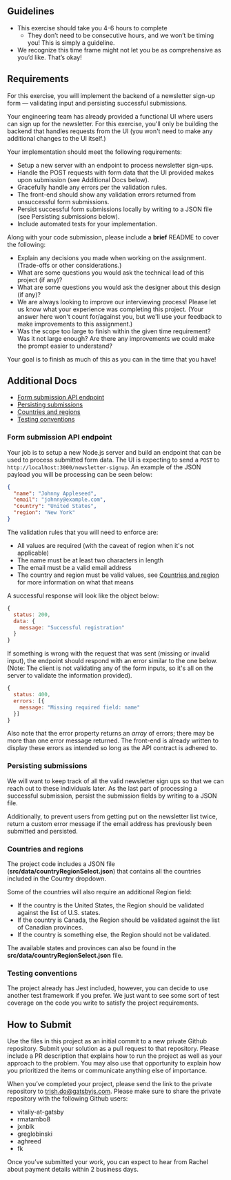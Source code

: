 ## Guidelines

- This exercise should take you 4-6 hours to complete
  - They don’t need to be consecutive hours, and we won’t be timing you! This is simply a guideline.
- We recognize this time frame might not let you be as comprehensive as you’d like. That’s okay!

## Requirements

For this exercise, you will implement the backend of a newsletter sign-up form — validating input and persisting successful submissions.

Your engineering team has already provided a functional UI where users can sign up for the newsletter. For this exercise, you'll only be building the backend that handles requests from the UI (you won't need to make any additional changes to the UI itself.)

Your implementation should meet the following requirements:

- Setup a new server with an endpoint to process newsletter sign-ups.
- Handle the POST requests with form data that the UI provided makes upon submission (see Additional Docs below).
- Gracefully handle any errors per the validation rules.
- The front-end should show any validation errors returned from unsuccessful form submissions.
- Persist successful form submissions locally by writing to a JSON file (see Persisting submissions below).
- Include automated tests for your implementation.

Along with your code submission, please include a **brief** README to cover the following:

- Explain any decisions you made when working on the assignment. (Trade-offs or other considerations.)
- What are some questions you would ask the technical lead of this project (if any)?
- What are some questions you would ask the designer about this design (if any)?
- We are always looking to improve our interviewing process! Please let us know what your experience was completing this project. (Your answer here won't count for/against you, but we'll use your feedback to make improvements to this assignment.)
- Was the scope too large to finish within the given time requirement? Was it not large enough? Are there any improvements we could make the prompt easier to understand?

Your goal is to finish as much of this as you can in the time that you have!

## Additional Docs

- [Form submission API endpoint](#form-submission-api-endpoint)
- [Persisting submissions](#persisting-submissions)
- [Countries and regions](#countries-and-regions)
- [Testing conventions](#testing-conventions)

### Form submission API endpoint

Your job is to setup a new Node.js server and build an endpoint that can be used to process submitted form data. The UI is expecting to send a `POST` to `http://localhost:3000/newsletter-signup`. An example of the JSON payload you will be processing can be seen below:

```json
{
  "name": "Johnny Appleseed",
  "email": "johnny@example.com",
  "country": "United States",
  "region": "New York"
}
```

The validation rules that you will need to enforce are:

- All values are required (with the caveat of region when it's not applicable)
- The name must be at least two characters in length
- The email must be a valid email address
- The country and region must be valid values, see [Countries and region](#countries-and-regions) for more information on what that means

A successful response will look like the object below:

```jsx
{
  status: 200,
  data: {
    message: "Successful registration"
  }
}
```

If something is wrong with the request that was sent (missing or invalid input), the endpoint should respond with an error similar to the one below. (Note: The client is not validating any of the form inputs, so it's all on the server to validate the information provided).

```jsx
{
  status: 400,
  errors: [{
    message: "Missing required field: name"
  }]
}
```

Also note that the error property returns an _array_ of errors; there may be more than one error message returned. The front-end is already written to display these errors as intended so long as the API contract is adhered to.

### Persisting submissions

We will want to keep track of all the valid newsletter sign ups so that we can reach out to these individuals later. As the last part of processing a successful submission, persist the submission fields by writing to a JSON file.

Additionally, to prevent users from getting put on the newsletter list twice, return a custom error message if the email address has previously been submitted and persisted.

### Countries and regions

The project code includes a JSON file (**src/data/countryRegionSelect.json**) that contains all the countries included in the Country dropdown.

Some of the countries will also require an additional Region field:

- If the country is the United States, the Region should be validated against the list of U.S. states.
- If the country is Canada, the Region should be validated against the list of Canadian provinces.
- If the country is something else, the Region should not be validated.

The available states and provinces can also be found in the **src/data/countryRegionSelect.json** file.

### Testing conventions

The project already has Jest included, however, you can decide to use another test framework if you prefer. We just want to see some sort of test coverage on the code you write to satisfy the project requirements.

## How to Submit

Use the files in this project as an initial commit to a new private Github repository. Submit your solution as a pull request to that repository. Please include a PR description that explains how to run the project as well as your approach to the problem. You may also use that opportunity to explain how you prioritized the items or communicate anything else of importance.

When you’ve completed your project, please send the link to the private repository to [trish.do@gatsbyjs.com](mailto:trish.do@gatsbyjs.com). Please make sure to share the private repository with the following Github users:

- vitaliy-at-gatsby
- rmatambo8
- jxnblk
- greglobinski
- aghreed
- fk

Once you’ve submitted your work, you can expect to hear from Rachel about payment details within 2 business days.
